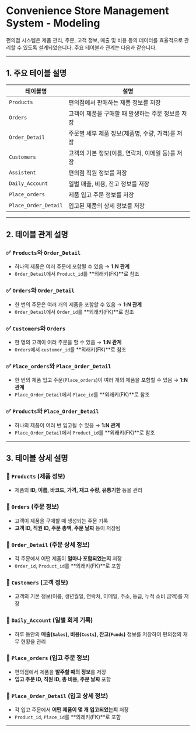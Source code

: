 # Convenience Store Management System - Modeling

편의점 시스템은 제품 관리, 주문, 고객 정보, 매출 및 비용 등의 데이터를 효율적으로 관리할 수 있도록 설계되었습니다. 주요 테이블과 관계는 다음과 같습니다.

---

## 1. 주요 테이블 설명

| 테이블명         | 설명                                           |
|-----------------|----------------------------------------------|
| `Products`      | 편의점에서 판매하는 제품 정보를 저장         |
| `Orders`        | 고객이 제품을 구매할 때 발생하는 주문 정보를 저장 |
| `Order_Detail`  | 주문별 세부 제품 정보(제품명, 수량, 가격)를 저장 |
| `Customers`     | 고객의 기본 정보(이름, 연락처, 이메일 등)를 저장 |
| `Assistent`     | 편의점 직원 정보를 저장                        |
| `Daily_Account` | 일별 매출, 비용, 잔고 정보를 저장             |
| `Place_orders`  | 제품 입고 주문 정보를 저장                    |
| `Place_Order_Detail` | 입고된 제품의 상세 정보를 저장           |

---

## 2. 테이블 관계 설명

### ✅ `Products`와 `Order_Detail`
- 하나의 제품은 여러 주문에 포함될 수 있음 → **1:N 관계**
- `Order_Detail`에서 `Product_id`를 **외래키(FK)**로 참조

### ✅ `Orders`와 `Order_Detail`
- 한 번의 주문은 여러 개의 제품을 포함할 수 있음 → **1:N 관계**
- `Order_Detail`에서 `Order_id`를 **외래키(FK)**로 참조

### ✅ `Customers`와 `Orders`
- 한 명의 고객이 여러 주문을 할 수 있음 → **1:N 관계**
- `Orders`에서 `customer_id`를 **외래키(FK)**로 참조

### ✅ `Place_orders`와 `Place_Order_Detail`
- 한 번의 제품 입고 주문(`Place_orders`)이 여러 개의 제품을 포함할 수 있음 → **1:N 관계**
- `Place_Order_Detail`에서 `Place_id`를 **외래키(FK)**로 참조

### ✅ `Products`와 `Place_Order_Detail`
- 하나의 제품이 여러 번 입고될 수 있음 → **1:N 관계**
- `Place_Order_Detail`에서 `Product_id`를 **외래키(FK)**로 참조

---

## 3. 테이블 상세 설명

### 🔹 `Products` (제품 정보)
- 제품의 **ID, 이름, 바코드, 가격, 재고 수량, 유통기한** 등을 관리

### 🔹 `Orders` (주문 정보)
- 고객이 제품을 구매할 때 생성되는 주문 기록
- **고객 ID, 직원 ID, 주문 총액, 주문 날짜** 등이 저장됨

### 🔹 `Order_Detail` (주문 상세 정보)
- 각 주문에서 어떤 제품이 **얼마나 포함되었는지** 저장
- `Order_id`, `Product_id`를 **외래키(FK)**로 포함

### 🔹 `Customers` (고객 정보)
- 고객의 기본 정보(이름, 생년월일, 연락처, 이메일, 주소, 등급, 누적 소비 금액)를 저장

### 🔹 `Daily_Account` (일별 회계 기록)
- 하루 동안의 **매출(`Sales`), 비용(`Costs`), 잔고(`Funds`)** 정보를 저장하여 편의점의 재무 현황을 관리

### 🔹 `Place_orders` (입고 주문 정보)
- 편의점에서 제품을 **발주할 때의 정보**를 저장
- **입고 주문 ID, 직원 ID, 총 비용, 주문 날짜** 포함

### 🔹 `Place_Order_Detail` (입고 상세 정보)
- 각 입고 주문에서 **어떤 제품이 몇 개 입고되었는지** 저장
- `Product_id`, `Place_id`를 **외래키(FK)**로 포함


------------------------------------------------------------------------

